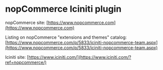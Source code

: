 ﻿nopCommerce Iciniti plugin
===========

nopCommerce site: [https://www.nopcommerce.com](https://www.nopcommerce.com)

Listing on nopCommerce "extensions and themes" catalog: [https://www.nopcommerce.com/p/5833/iciniti-nopcommerce-team.aspx](https://www.nopcommerce.com/p/5833/iciniti-nopcommerce-team.aspx)

Iciniti site: [https://www.iciniti.com/](https://www.iciniti.com/?ref=nopcommerce/)
